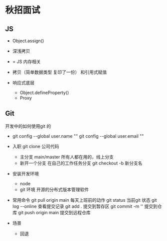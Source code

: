 # 秋招面试


## JS 
- Object.assign()
- 深浅拷贝
- = JS 内存相关
- 拷贝（简单数据类型 复印了一份） 和引用式赋值

- 响应式底层
    - Object.defineProperty()
    - Proxy 


## Git
开发中的如何使用git 的
- git config --global user.name ""
    git config --global user.email ""

- 入职 git clone 公司代码
    - 主分支 main/master
        所有人都在用的，线上分支
    - 新开一个分支
    在自己的工作任务分支
    git checkout -b 新分支名

- 安装开发环境
    - node 
    - git 环境 开源的分布式版本管理软件


- 常用命令
    git pull origin main 每天上班前的动作
    git status 当前git 状态
    git log --online 查看提交记录
    git add . 提交到暂存区
    git commit -m '' 提交到仓库
    git push origin main 提交到远程仓库

- 场景
    - 回退
